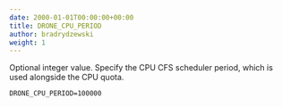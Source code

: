 ```yaml
---
date: 2000-01-01T00:00:00+00:00
title: DRONE_CPU_PERIOD
author: bradrydzewski
weight: 1
---
```


Optional integer value. Specify the CPU CFS scheduler period, which is used alongside the CPU quota.

```
DRONE_CPU_PERIOD=100000
```